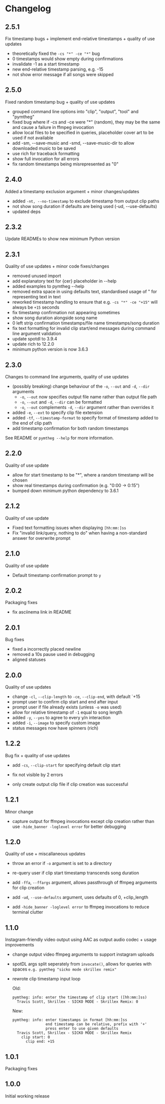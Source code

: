 # Changelog

## 2.5.1

Fix timestamp bugs + implement end-relative timestamps + quality of use updates

- theoretically fixed the `-cs "*" -ce "*"` bug
- 0 timestamps would show empty during confirmations
- invalidate -1 as a start timestamp
- new end-relative timestamp parsing, e.g. -15
- not show error message if all songs were skipped

## 2.5.0

Fixed random timestamp bug + quality of use updates

- grouped command line options into "clip", "output", "tool" and "pymtheg"
- fixed bug where if -cs and -ce were "*" (random), they may be the same and cause a failure in ffmpeg invocation
- allow local files to be specified in queries, placeholder cover art to be used if not available
- add -sm, --save-music and -smd, --save-music-dir to allow downloaded music to be saved
- use rich for traceback formatting
- show full invocation for all errors
- fix random timestamps being misrepresented as "0"

## 2.4.0

Added a timestamp exclusion argument + minor changes/updates

- added `-nt, --no-timestamp` to exclude timestamp from output clip paths
- not show song duration if defaults are being used (-ud, --use-defaults)
- updated deps

## 2.3.2

Update READMEs to show new minimum Python version

## 2.3.1

Quality of use updates + minor code fixes/changes

- removed unused import
- add explanatory text for {cer} placeholder in --help
- added examples to pymtheg --help
- removed extra space in using defaults text, standardised usage of " for representing text in text
- reworked timestamp handling to ensure that e.g. `-cs "*" -ce "+15"` will always be `+15` seconds
- fix timestamp confirmation not appearing sometimes
- show song duration alongside song name
- 0 left strip confirmation timestamps/file name timestamps/song duration
- fix text formatting for invalid clip start/end messages during command line argument validation
- update spotdl to 3.9.4
- update rich to 12.2.0
- minimum python version is now 3.6.3

## 2.3.0

Changes to command line arguments, quality of use updates

- (possibly breaking) change behaviour of the `-o`, `--out` and `-d`, `--dir` arguments
  - `-o`, `--out` now specifies output file name rather than output file path
  - `-o`, `--out` and `-d`, `--dir` can be formatted
  - `-o`, `--out` complements `-d`, `--dir` argument rather than overrides it
- added `-e`, `--ext` to specify clip file extension
- added `-tf`, `--timestamp-format` to specify format of timestamp added to the end of clip path
- add timestamp confirmation for both random timestamps

See README or `pymtheg --help` for more information.

## 2.2.0

Quality of use update

- allow for start timestamp to be "*", where a random timestamp will be chosen
- show real timestamps during confirmation (e.g. "0:00 -> 0:15")
- bumped down minimum python dependency to 3.6.1

## 2.1.2

Quality of use update

- Fixed text formatting issues when displaying `[hh:mm:]ss`
- Fix "invalid link/query, nothing to do" when having a non-standard answer for overwrite prompt

## 2.1.0

Quality of use update

- Default timestamp confirmation prompt to `y`

## 2.0.2

Packaging fixes

- fix asciinema link in README

## 2.0.1

Bug fixes

- fixed a incorrectly placed newline
- removed a 10s pause used in debugging
- aligned statuses

## 2.0.0

Quality of use updates

- change `-cl`, `--clip-length` to `-ce`, `--clip-end`, with default `+15
- prompt user to confirm clip start and end after input
- prompt user if file already exists (unless `-o` was used)
- allow for relative timestamp of `-1` equal to song length
- added `-y`, `--yes` to agree to every y/n interaction
- added `-i`, `--image` to specify custom image
- status messages now have spinners (rich)

## 1.2.2

Bug fix + quality of use updates

- add `-cs`, `--clip-start` for specifying default clip start

- fix not visible by 2 errors

- only create output clip file if clip creation was successful

## 1.2.1

Minor change

- capture output for ffmpeg invocations except clip creation rather than use
  `-hide_banner -loglevel error` for better debugging

## 1.2.0

Quality of use + miscallaneous updates

- throw an error if `-o` argument is set to a directory

- re-query user if clip start timestamp transcends song duration

- add `-ffa`, `--ffargs` argument, allows passthrough of ffmpeg arguments for clip
  creation

- add `-ud`, `--use-defaults` argument, uses defaults of 0, +clip_length

- add `-hide_banner -loglevel error` to ffmpeg invocations to reduce terminal clutter

## 1.1.0

Instagram-friendly video output using AAC as output audio codec + usage improvements

- change output video ffmpeg arguments to support instagram uploads

- spotDL args split seperately from `invocate()`, allows for queries with spaces
  `e.g. pymtheg "sicko mode skrillex remix"`

- rewrote clip timestamp input loop

  Old:

  ```text
  pymtheg: info: enter the timestamp of clip start ([hh:mm:]ss)
    Travis Scott, Skrillex - SICKO MODE - Skrillex Remix: 0
  ```

  New:

  ```text
  pymtheg: info: enter timestamps in format [hh:mm:]ss
                 end timestamp can be relative, prefix with '+'
                 press enter to use given defaults
    Travis Scott, Skrillex - SICKO MODE - Skrillex Remix
      clip start: 0
        clip end: +15
  ```

## 1.0.1

Packaging fixes

## 1.0.0

Initial working release
